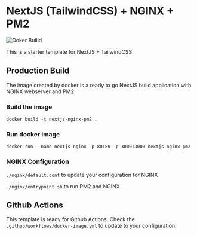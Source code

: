 # NextJS (TailwindCSS) + NGINX + PM2 

![Doker Buiild](https://github.com/swina/nextjs-nginx-dockerized/actions/workflows/docker-image.yml/badge.svg)

This is a starter template for NextJS + TailwindCSS


## Production Build
The image created by docker is a ready to go NextJS build application with NGINX webserver and PM2

### Build the image
```
docker build -t nextjs-nginx-pm2 .

```

### Run docker image

```
docker run --name nextjs-nginx -p 80:80 -p 3000:3000 nextjs-nginx-pm2

```

### NGINX Configuration

`./nginx/default.conf` to update your configuration for NGINX

`./nginx/entrypoint.sh` to run PM2 and NGINX

## Github Actions

This template is ready for Github Actions. Check the `.github/workflows/docker-image.yml` to update to your configuration.
